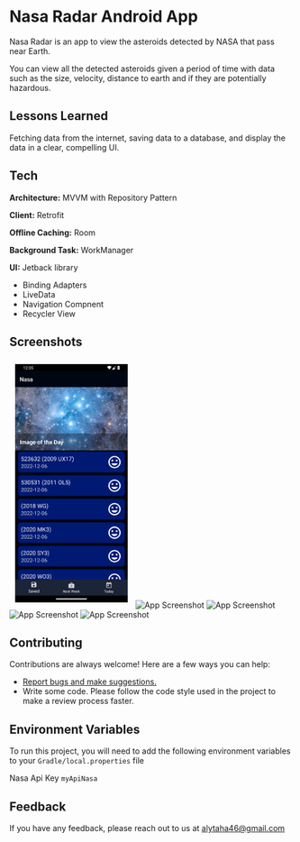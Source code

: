 
# Nasa Radar Android App

Nasa Radar is an app to view the asteroids detected by NASA that pass near Earth.

You can view all the detected asteroids given a period of time with data such as the size, velocity, distance to earth and if they are potentially hazardous.


## Lessons Learned

Fetching data from the internet, saving data to a database, and display the data in a clear, compelling UI.

## Tech

**Architecture:** MVVM with Repository Pattern

**Client:** Retrofit

**Offline Caching:** Room 

**Background Task:** WorkManager

**UI:** Jetback library

- Binding Adapters
- LiveData
- Navigation Compnent
- Recycler View

## Screenshots

[<img src="/readme/Screenshot_1.jpg" width="200"
hspace="10" vspace="10">](/readme/Screenshot_1.jpg)
![App Screenshot](https://github.com/alytaha46/NasaApp/tree/master/readme/Screenshot_1.jpg)
![App Screenshot](https://github.com/alytaha46/NasaApp/tree/master/readme/Screenshot_2.png)
![App Screenshot](https://github.com/alytaha46/NasaApp/tree/master/readme/Screenshot_3.png)
![App Screenshot](https://github.com/alytaha46/NasaApp/tree/master/readme/Screenshot_4.png)


## Contributing

Contributions are always welcome! Here are a few ways you can help:
- [Report bugs and make suggestions.](https://github.com/alytaha46/NasaApp/issues)
- Write some code. Please follow the code style used in the project to make a review process faster.

## Environment Variables

To run this project, you will need to add the following environment variables to your `Gradle/local.properties` file

Nasa Api Key `myApiNasa`


## Feedback

If you have any feedback, please reach out to us at alytaha46@gmail.com

